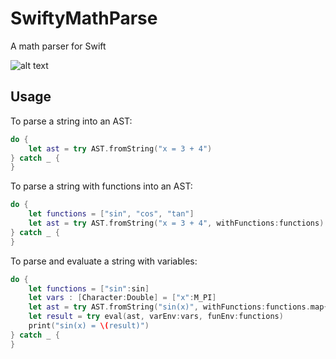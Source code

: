 # SwiftyMathParse
A math parser for Swift

![alt text](https://https://raw.githubusercontent.com/xaanimus/SwiftyMathParse/master/assets/IconMain.png)

## Usage
To parse a string into an AST:
```swift
do {
    let ast = try AST.fromString("x = 3 + 4")
} catch _ {
}
```

To parse a string with functions into an AST:
```swift
do {
    let functions = ["sin", "cos", "tan"]
    let ast = try AST.fromString("x = 3 + 4", withFunctions:functions)
} catch _ {
}
```

To parse and evaluate a string with variables:
```swift
do {
    let functions = ["sin":sin]
    let vars : [Character:Double] = ["x":M_PI]
    let ast = try AST.fromString("sin(x)", withFunctions:functions.map{$0.0})
    let result = try eval(ast, varEnv:vars, funEnv:functions)
    print("sin(x) = \(result)")
} catch _ {
}
```
